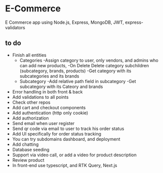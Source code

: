 # E-Commerce
E Commerce app using Node.js, Express, MongoDB, JWT, express-validators

## to do 
 - Finish all entities 
   - Categories 
        -Assign category to user, only vendors, and admins who can add new products, 
        -On Delete Delete category subchildren (subcategory, brands, products)
        -Get category with its subcategories and its brands
   - Subcategory 
        -Add relative path field in subcategory 
        -Get subcategory with its Cateory and brands
 - Error handling in both front & back
 - Add validations to all points 
 - Check other repos 
 - Add cart and checkout components
 - Add authentication (http only cookie)
 - Add authorization 
 - Send email when user register 
 - Send qr code via email to user to track his order status 
 - Add UI specifically for order status tracking 
 - You can try subdomains dashboard, and deployment 
 - Add chatting 
 - Database seeding 
 - Support via video call, or add a video for product description 
 - Review product
 - In front-end use typescript, and RTK Query, Next.js
